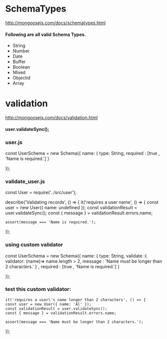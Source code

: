 

# SchemaTypes
http://mongoosejs.com/docs/schematypes.html

#### Following are all valid Schema Types.

- String
- Number
- Date
- Buffer
- Boolean
- Mixed
- Objectid
- Array


# validation
http://mongoosejs.com/docs/validation.html

####  user.validateSync();
### user.js
const UserSchema = new Schema({
  name: {
    type: String,
    required : [true , 'Name is required.']
  }
  
});

### validate_user.js
const User = require('../src/user');

describe('Validating records', () => {
  it('requires a user name', () => {
    const user = new User({ name: undefined });
    const validationResult = user.validateSync();
    const { message } = validationResult.errors.name;

    assert(message === 'Name is required.');
  });
  
  
  ### using custom validator
  
  const UserSchema = new Schema({
  name: {
    type: String,
    validate :{
        validator: (name)=> name.length > 2,
        message : 'Name must be longer than 2 characters.'
    } ,
    required : [true , 'Name is required.']
   }
  
  });
  
 ### test this custom validator:
    it('requires a user\'s name longer than 2 characters', () => {
    const user = new User({ name: 'Al' });
    const validationResult = user.validateSync();
    const { message } = validationResult.errors.name;

    assert(message === 'Name must be longer than 2 characters.');
  });
  
  
